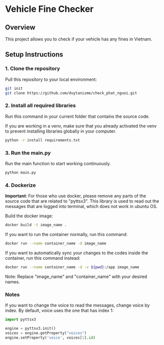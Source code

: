 # Vehicle Fine Checker

## Overview

This project allows you to check if your vehicle has any fines in Vietnam.

## Setup Instructions

### 1. Clone the repository

Pull this repository to your local environment:

```bash
git init
git clone https://github.com/duytanisme/check_phat_nguoi.git
```

### 2. Install all required libraries

Run this command in your current folder that contains the source code.

If you are working in a venv, make sure that you already activated the venv to prevent installing libraries globally in
your computer.

```bash
python -r install requirements.txt
```

### 3. Run the main.py

Run the main function to start working continuously.

```bash
python main.py
```

### 4. Dockerize

**Important**: For those who use docker, please remove any parts of the source code that are related to "pyttsx3". This
library is used to read out the messages that are logged into terminal, which does not work in ubuntu OS.

Build the docker image:

```bash
docker build -t image_name .
```

If you want to run the container normally, run this command:

```bash
docker run --name container_name -d image_name
```

If you want to automatically sync your changes to the codes inside the container, run this command instead:

```bash
docker run --name container_name -d -v ${pwd}:/app image_name
```

Note: Replace "image_name" and "container_name" with your desired names.

### Notes

If you want to change the voice to read the messages, change voice by index. By default, voice uses the one that has
index 1:

```python
import pyttsx3

engine = pyttsx3.init()
voices = engine.getProperty("voices")
engine.setProperty('voice', voices[1].id)
```

